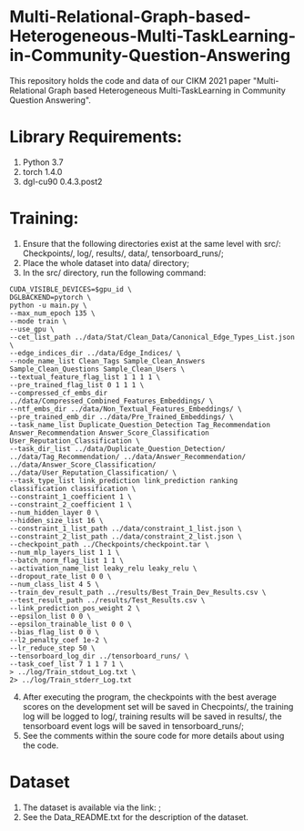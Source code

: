 # Multi-Relational-Graph-based-Heterogeneous-Multi-TaskLearning-in-Community-Question-Answering
This repository holds the code and data of our CIKM 2021 paper "Multi-Relational Graph based Heterogeneous Multi-TaskLearning in Community Question Answering".

# Library Requirements: 
1. Python 3.7
2. torch 1.4.0
3. dgl-cu90 0.4.3.post2

# Training:
1. Ensure that the following directories exist at the same level with src/: Checkpoints/, log/, results/, data/, tensorboard_runs/;
2. Place the whole dataset into data/ directory;
3. In the src/ directory, run the following command:
```
CUDA_VISIBLE_DEVICES=$gpu_id \
DGLBACKEND=pytorch \
python -u main.py \
--max_num_epoch 135 \
--mode train \
--use_gpu \
--cet_list_path ../data/Stat/Clean_Data/Canonical_Edge_Types_List.json \
--edge_indices_dir ../data/Edge_Indices/ \
--node_name_list Clean_Tags Sample_Clean_Answers Sample_Clean_Questions Sample_Clean_Users \
--textual_feature_flag_list 1 1 1 1 \
--pre_trained_flag_list 0 1 1 1 \
--compressed_cf_embs_dir ../data/Compressed_Combined_Features_Embeddings/ \
--ntf_embs_dir ../data/Non_Textual_Features_Embeddings/ \
--pre_trained_emb_dir ../data/Pre_Trained_Embeddings/ \
--task_name_list Duplicate_Question_Detection Tag_Recommendation Answer_Recommendation Answer_Score_Classification User_Reputation_Classification \
--task_dir_list ../data/Duplicate_Question_Detection/ ../data/Tag_Recommendation/ ../data/Answer_Recommendation/ ../data/Answer_Score_Classification/ ../data/User_Reputation_Classification/ \
--task_type_list link_prediction link_prediction ranking classification classification \
--constraint_1_coefficient 1 \
--constraint_2_coefficient 1 \
--num_hidden_layer 0 \
--hidden_size_list 16 \
--constraint_1_list_path ../data/constraint_1_list.json \
--constraint_2_list_path ../data/constraint_2_list.json \
--checkpoint_path ../Checkpoints/checkpoint.tar \
--num_mlp_layers_list 1 1 \
--batch_norm_flag_list 1 1 \
--activation_name_list leaky_relu leaky_relu \
--dropout_rate_list 0 0 \
--num_class_list 4 5 \
--train_dev_result_path ../results/Best_Train_Dev_Results.csv \
--test_result_path ../results/Test_Results.csv \
--link_prediction_pos_weight 2 \
--epsilon_list 0 0 \
--epsilon_trainable_list 0 0 \
--bias_flag_list 0 0 \
--l2_penalty_coef 1e-2 \
--lr_reduce_step 50 \
--tensorboard_log_dir ../tensorboard_runs/ \
--task_coef_list 7 1 1 7 1 \
> ../log/Train_stdout_Log.txt \
2> ../log/Train_stderr_Log.txt
```
4. After executing the program, the checkpoints with the best average scores on the development set will be saved in Checpoints/, the training log will be logged to log/, training results will be saved in results/, the tensorboard event logs will be saved in tensorboard_runs/;
5. See the comments within the soure code for more details about using the code.

# Dataset
1. The dataset is available via the link:   ;
2. See the Data_README.txt for the description of the dataset.
